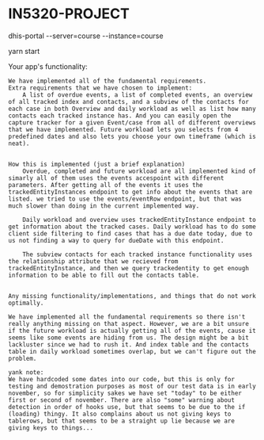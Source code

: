 # IN5320-PROJECT

dhis-portal --server=course --instance=course

yarn start


Your app's functionality:

    We have implemented all of the fundamental requirements.
    Extra requirements that we have chosen to implement:
        A list of overdue events, a list of completed events, an overview of all tracked index and contacts, and a subview of the contacts for each case in both Overview and daily workload as well as list how many contacts each tracked instance has. And you can easily open the capture tracker for a given Event/case from all of different overviews that we have implemented. Future workload lets you selects from 4 predefined dates and also lets you choose your own timeframe (which is neat). 


    How this is implemented (just a brief explanation)
        Overdue, completed and future workload are all implemented kind of simarly all of them uses the events accespoint with different parameters. After getting all of the events it uses the trackedEntityInstances endpoint to get info about the events that are listed. we tried to use the events/eventRow endpoint, but that was much slower than doing in the current implemented way.

        Daily workload and overview uses trackedEntityInstance endpoint to get information about the tracked cases. Daily workload has to do some client side filtering to find cases that has a due date today, due to us not finding a way to query for dueDate with this endpoint.

        The subview contacts for each tracked instance functionality uses the relationship attribute that we recieved from trackedEntityInstance, and then we query trackedentity to get enough information to be able to fill out the contacts table.


    Any missing functionality/implementations, and things that do not work optimally. 

    We have implemented all the fundamental requirements so there isn't really anything missing on that aspect. However, we are a bit unsure if the future workload is actually getting all of the events, cause it seems like some events are hiding from us. The design might be a bit lackluster since we had to rush it. And index table and the contacts table in daily workload sometimes overlap, but we can't figure out the problem.

    yank note:
    We have hardcoded some dates into our code, but this is only for testing and demostration purposes as most of our test data is in early november, so for simplicity sakes we have set "today" to be either first or second of november. There are also "some" warning about detection in order of hooks use, but that seems to be due to the if (loading) thingy. It also complains about us not giving keys to tablerows, but that seems to be a straight up lie because we are giving keys to things...
